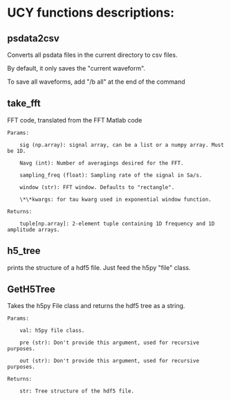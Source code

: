 # UCY functions descriptions:

## psdata2csv
Converts all psdata files in the current directory to csv files.

By default, it only saves the "current waveform".

To save all waveforms, add "/b all" at the end of the command


## take_fft
FFT code, translated from the FFT Matlab code

	Params:
 
		sig (np.array): signal array, can be a list or a numpy array. Must be 1D.
  
		Navg (int): Number of averagings desired for the FFT.
  
		sampling_freq (float): Sampling rate of the signal in Sa/s.
  
		window (str): FFT window. Defaults to "rectangle".
  
		\*\*kwargs: for tau kwarg used in exponential window function.
  
	Returns:
 
		tuple[np.array]: 2-element tuple containing 1D frequency and 1D amplitude arrays.

## h5_tree
prints the structure of a hdf5 file. Just feed the h5py "file" class.

## GetH5Tree
Takes the h5py File class and returns the hdf5 tree as a string.

	Params:
 
		val: h5py file class.
  
		pre (str): Don't provide this argument, used for recursive purposes.
  
		out (str): Don't provide this argument, used for recursive purposes.
  
	Returns:
 
		str: Tree structure of the hdf5 file.
